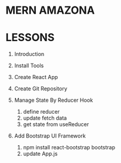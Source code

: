 # MERN AMAZONA

# LESSONS
1. Introduction
2. Install Tools
3. Create React App
4. Create Git Repository


9. Manage State By Reducer Hook
    1. define reducer
    2. update fetch data
    3. get state from useReducer

10. Add Bootstrap UI Framework
    1. npm install react-bootstrap bootstrap
    2. update App.js